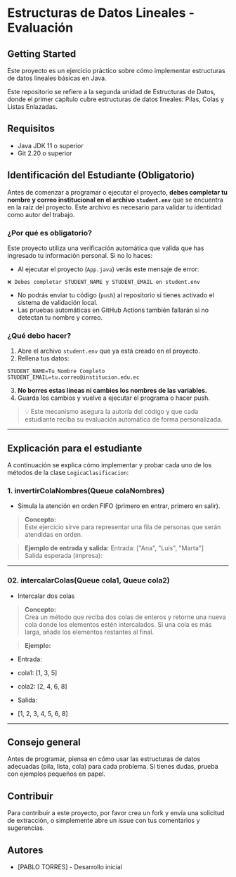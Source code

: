 # Estructuras de Datos Lineales - Evaluación 

## Getting Started

Este proyecto es un ejercicio práctico sobre cómo implementar estructuras de datos lineales básicas en Java. 

Este repositorio se refiere a la segunda unidad de Estructuras de Datos, donde el primer capítulo cubre estructuras de datos lineales: Pilas, Colas y Listas Enlazadas.

## Requisitos
- Java JDK 11 o superior
- Git 2.20 o superior


## Identificación del Estudiante (Obligatorio)

Antes de comenzar a programar o ejecutar el proyecto, **debes completar tu nombre y correo institucional en el archivo `student.env`** que se encuentra en la raíz del proyecto. Este archivo es necesario para validar tu identidad como autor del trabajo.

### ¿Por qué es obligatorio?

Este proyecto utiliza una verificación automática que valida que has ingresado tu información personal. Si no lo haces:

- Al ejecutar el proyecto (`App.java`) verás este mensaje de error:
```
❌ Debes completar STUDENT_NAME y STUDENT_EMAIL en student.env
```
- No podrás enviar tu código (`push`) al repositorio si tienes activado el sistema de validación local.
- Las pruebas automáticas en GitHub Actions también fallarán si no detectan tu nombre y correo.

### ¿Qué debo hacer?

1. Abre el archivo `student.env` que ya está creado en el proyecto.
2. Rellena tus datos:

```
STUDENT_NAME=Tu Nombre Completo
STUDENT_EMAIL=tu.correo@institucion.edu.ec
```


3. **No borres estas líneas ni cambies los nombres de las variables.**
4. Guarda los cambios y vuelve a ejecutar el programa o hacer push.

> 💡 Este mecanismo asegura la autoría del código y que cada estudiante reciba su evaluación automática de forma personalizada.

---



## Explicación para el estudiante

A continuación se explica cómo implementar y probar cada uno de los métodos de la clase `LogicaClasificacion`:


### 1. invertirColaNombres(Queue<String> colaNombres)

- Simula la atención en orden FIFO (primero en entrar, primero en salir).

> **Concepto:**  
Este ejercicio sirve para representar una fila de personas que serán atendidas en orden.

> **Ejemplo de entrada y salida:**
Entrada: ["Ana", "Luis", "Marta"]  
Salida esperada (impresa):  

---

### 02. intercalarColas(Queue<Integer> cola1, Queue<Integer> cola2) 
-  Intercalar dos colas

> **Concepto:**  
Crea un método que reciba dos colas de enteros y retorne una nueva cola donde los elementos estén intercalados. Si una cola es más larga, añade los elementos restantes al final.

> **Ejemplo:**


 * Entrada:
 *   cola1: [1, 3, 5]
 *   cola2: [2, 4, 6, 8]


  * Salida:
 *   [1, 2, 3, 4, 5, 6, 8]
 
---

## Consejo general

Antes de programar, piensa en cómo usar las estructuras de datos adecuadas (pila, lista, cola) para cada problema. Si tienes dudas, prueba con ejemplos pequeños en papel.

## Contribuir

Para contribuir a este proyecto, por favor crea un fork y envía una solicitud de extracción, o simplemente abre un issue con tus comentarios y sugerencias.

## Autores

- [PABLO TORRES] - Desarrollo inicial
```